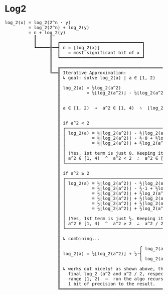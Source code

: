 # Log2

<pre>
log_2(x) = log_2(2^n · y)                                         |  n ∈ ℤ, y ∈ [1, 2)
         = log_2(2^n) + log_2(y)
         = n + log_2(y)
           ┃     ║
           ┃     ║  ┏━━━━━━━━━━━━━━━━━━━━━━━━━━━━━━━┓
           ┗━━━━━╫━━┫ n = ⌊log_2(x)⌋                ┃
                 ║  ┃   = most significant bit of x ┃
                 ║  ┗━━━━━━━━━━━━━━━━━━━━━━━━━━━━━━━┛
                 ║
                 ║  ╔════════════════════════════════════════════════════════════════╗
                 ╚══╣ Iterative Approximation:                                       ║
                    ║ ↳ goal: solve log_2(a) | a ∈ [1, 2)                            ║
                    ║                                                                ║
                    ║ log_2(a) = ½log_2(a^2)                                         ║
                    ║          = ½⌊log_2(a^2)⌋ - ½⌊log_2(a^2)⌋ + ½log_2(a^2)         ║
                    ║                                                                ║
                    ║                                              ⎧ 0   for a^2 < 2 ║
                    ║ a ∈ [1, 2)  ⇒  a^2 ∈ [1, 4)  ∴  ⌊log_2(a^2)⌋ ⎨                 ║
                    ║                                              ⎩ 1   for a^2 ≥ 2 ║
                    ║                                                                ║
                    ║ if a^2 < 2                                                     ║
                    ║ ┌────────────────────────────────────────────────────────────┐ ║
                    ║ │ log_2(a) = ½⌊log_2(a^2)⌋ - ½⌊log_2(a^2)⌋ + ½log_2(a^2)     │ ║
                    ║ │          = ½⌊log_2(a^2)⌋ - ½·0 + ½log_2(a^2)               │ ║
                    ║ │          = ½⌊log_2(a^2)⌋ + ½log_2(a^2)                     │ ║
                    ║ │                                                            │ ║
                    ║ │ (Yes, 1st term is just 0. Keeping it as-is for fun.)       │ ║
                    ║ │ a^2 ∈ [1, 4)  ^  a^2 < 2  ∴  a^2 ∈ [1, 2)                  │ ║
                    ║ └────────────────────────────────────────────────────────────┘ ║
                    ║                                                                ║
                    ║ if a^2 ≥ 2                                                     ║
                    ║ ┌────────────────────────────────────────────────────────────┐ ║
                    ║ │ log_2(a) = ½⌊log_2(a^2)⌋ - ½⌊log_2(a^2)⌋ + ½log_2(a^2)     │ ║
                    ║ │          = ½⌊log_2(a^2)⌋ - ½·1 + ½log_2(a^2)               │ ║
                    ║ │          = ½⌊log_2(a^2)⌋ + ½log_2(a^2) - ½                 │ ║
                    ║ │          = ½⌊log_2(a^2)⌋ + ½(log_2(a^2) - 1)               │ ║
                    ║ │          = ½⌊log_2(a^2)⌋ + ½(log_2(a^2) - log_2(2))        │ ║
                    ║ │          = ½⌊log_2(a^2)⌋ + ½log_2(a^2 / 2)                 │ ║
                    ║ │                                                            │ ║
                    ║ │ (Yes, 1st term is just ½. Keeping it as-is for fun.)       │ ║
                    ║ │ a^2 ∈ [1, 4)  ^  a^2 ≥ 2  ∴  a^2 / 2 ∈ [1, 2)              │ ║
                    ║ └────────────────────────────────────────────────────────────┘ ║
                    ║                                                                ║
                    ║ ↳ combining...                                                 ║
                    ║                                                                ║
                    ║                              ⎧ log_2(a^2)       for a^2 < 2    ║
                    ║ log_2(a) = ½⌊log_2(a^2)⌋ + ½·⎨                                 ║
                    ║                              ⎩ log_2(a^2 / 2)   for a^2 ≥ 2    ║
                    ║                                                                ║
                    ║ ↳ works out nicely! as shown above, the arguments of the       ║
                    ║   final log_2 (a^2 and a^2 / 2, respectively) are in the       ║
                    ║   range [1, 2)  ⇒  run the algo recursively. Each step adds    ║
                    ║   1 bit of precision to the result.                            ║
                    ╚════════════════════════════════════════════════════════════════╝
</pre>
